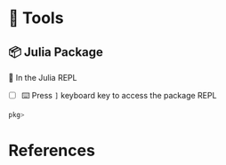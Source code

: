 # :toolbox: Tools



## :package: Julia Package

:round_pushpin: In the Julia REPL

- [ ] :keyboard: Press `]` keyboard key to access the package REPL

```julia
pkg> 
```

# References

